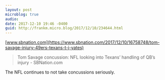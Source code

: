 ```yaml
---
layout: post
microblog: true
audio: 
date: 2017-12-10 19:46 -0400
guid: http://frankm.micro.blog/2017/12/10/234644.html
---
```

 [www.sbnation.com](https://www.sbnation.com/2017/12/10/16758748/tom-savage-injury-49ers-texans-t-j-yates)

> Tom Savage concussion: NFL looking into Texans’ handling of QB’s injury - SBNation.com

The NFL continues to not take concussions seriously. 
